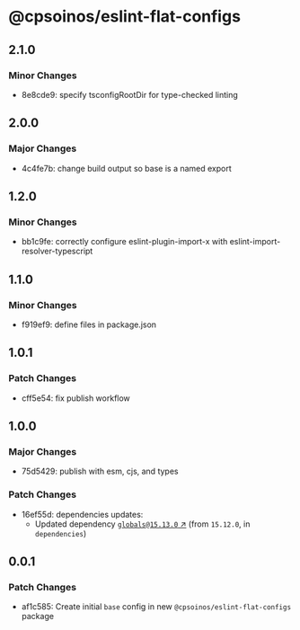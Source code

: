 # @cpsoinos/eslint-flat-configs

## 2.1.0

### Minor Changes

- 8e8cde9: specify tsconfigRootDir for type-checked linting

## 2.0.0

### Major Changes

- 4c4fe7b: change build output so base is a named export

## 1.2.0

### Minor Changes

- bb1c9fe: correctly configure eslint-plugin-import-x with eslint-import-resolver-typescript

## 1.1.0

### Minor Changes

- f919ef9: define files in package.json

## 1.0.1

### Patch Changes

- cff5e54: fix publish workflow

## 1.0.0

### Major Changes

- 75d5429: publish with esm, cjs, and types

### Patch Changes

- 16ef55d: dependencies updates:
  - Updated dependency [`globals@15.13.0` ↗︎](https://www.npmjs.com/package/globals/v/15.13.0) (from `15.12.0`, in `dependencies`)

## 0.0.1

### Patch Changes

- af1c585: Create initial `base` config in new `@cpsoinos/eslint-flat-configs` package
